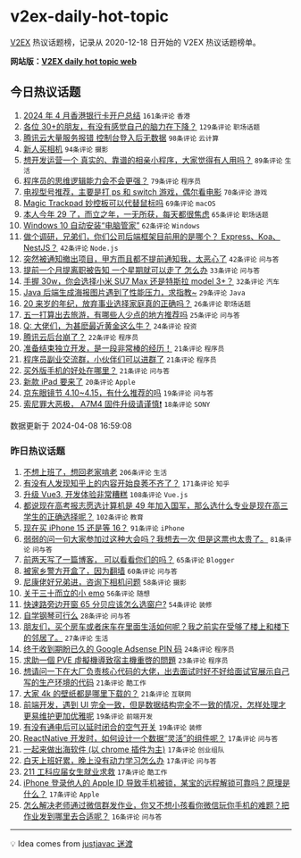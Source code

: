 # v2ex-daily-hot-topic

[V2EX](https://www.v2ex.com/) 热议话题榜，记录从 2020-12-18 日开始的 V2EX 热议话题榜单。

**网站版：[V2EX daily hot topic web](https://boojack.github.io/v2ex-daily-hot-topic-web/)**

## 今日热议话题

<!-- TODAY BEGIN -->

1. [2024 年 4 月香港银行卡开户总结](https://www.v2ex.com/t/1030463) `161条评论` `香港`
1. [各位 30+的朋友，有没有感觉自己的脑力在下降？](https://www.v2ex.com/t/1030442) `129条评论` `职场话题`
1. [腾讯云大量服务报错 控制台登入后无数据](https://www.v2ex.com/t/1030613) `98条评论` `云计算`
1. [新人买相机](https://www.v2ex.com/t/1030486) `94条评论` `摄影`
1. [想开发运营一个 真实的、靠谱的相亲小程序，大家觉得有人用吗？](https://www.v2ex.com/t/1030625) `89条评论` `生活`
1. [程序员的思维逻辑能力会不会更强？](https://www.v2ex.com/t/1030433) `79条评论` `程序员`
1. [电视型号推荐，主要是打 ps 和 switch 游戏，偶尔看电影](https://www.v2ex.com/t/1030479) `70条评论` `游戏`
1. [Magic Trackpad 妙控板可以代替鼠标吗](https://www.v2ex.com/t/1030468) `69条评论` `macOS`
1. [本人今年 29 了，而立之年，一无所获，每天都很焦虑](https://www.v2ex.com/t/1030575) `65条评论` `职场话题`
1. [Windows 10 自动安装“电脑管家”](https://www.v2ex.com/t/1030431) `62条评论` `Windows`
1. [做个调研，兄弟们，你们公司后端框架目前用的是哪个？ Express、Koa、NestJS？](https://www.v2ex.com/t/1030668) `42条评论` `Node.js`
1. [突然被通知撤出项目，甲方而且都不提前通知我，太恶心了](https://www.v2ex.com/t/1030656) `42条评论` `问与答`
1. [提前一个月提离职被告知 一个星期就可以走了 怎么办](https://www.v2ex.com/t/1030512) `33条评论` `问与答`
1. [手握 30w，你会选择小米 SU7 Max 还是特斯拉 model 3+？](https://www.v2ex.com/t/1030628) `32条评论` `汽车`
1. [Java 后端生成海报图片遇到了性能压力，求指教~](https://www.v2ex.com/t/1030721) `29条评论` `Java`
1. [20 来岁的年纪，放弃事业选择家庭真的正确吗？](https://www.v2ex.com/t/1030673) `26条评论` `职场话题`
1. [五一打算出去旅游，有哪些人少点的地方推荐吗](https://www.v2ex.com/t/1030644) `25条评论` `问与答`
1. [Q: 大佬们，为甚麽最近黄金这么牛？](https://www.v2ex.com/t/1030537) `24条评论` `投资`
1. [腾讯云后台崩了？](https://www.v2ex.com/t/1030621) `22条评论` `程序员`
1. [准备结束独立开发，是一段非常棒的经历！](https://www.v2ex.com/t/1030631) `21条评论` `程序员`
1. [程序员副业交流群，小伙伴们可以进群了](https://www.v2ex.com/t/1030611) `21条评论` `程序员`
1. [买外版手机的好处在哪里？](https://www.v2ex.com/t/1030542) `21条评论` `问与答`
1. [新款 iPad 要来了](https://www.v2ex.com/t/1030671) `20条评论` `Apple`
1. [京东眼镜节 4.10~4.15，有什么推荐的吗](https://www.v2ex.com/t/1030476) `19条评论` `问与答`
1. [索尼罪大恶极， A7M4 固件升级请谨慎❗️](https://www.v2ex.com/t/1030551) `18条评论` `SONY`

数据更新于 2024-04-08 16:59:08

<!-- TODAY END -->

### 昨日热议话题

<!-- YESTERDAY BEGIN -->

1. [不想上班了，想回老家啃老](https://www.v2ex.com/t/1030200) `206条评论` `生活`
1. [有没有人发现知乎上的内容开始良莠不齐了？](https://www.v2ex.com/t/1030157) `171条评论` `知乎`
1. [升级 Vue3, 开发体验非常糟糕](https://www.v2ex.com/t/1030170) `108条评论` `Vue.js`
1. [都说现在高考报志愿选计算机是 49 年加入国军，那么选什么专业是现在高三学生的正确选择呢？](https://www.v2ex.com/t/1030260) `102条评论` `教育`
1. [现在买 iPhone 15 还是等 16？](https://www.v2ex.com/t/1030125) `91条评论` `iPhone`
1. [弱弱的问一句大家参加过这种大会吗？我想去一次 但是这票也太贵了。](https://www.v2ex.com/t/1030145) `81条评论` `问与答`
1. [前两天写了一篇博客， 可以看看你们的吗？](https://www.v2ex.com/t/1030190) `65条评论` `Blogger`
1. [被家乡警方开盒了，因为翻墙](https://www.v2ex.com/t/1030343) `60条评论` `问与答`
1. [尼康佬好兄弟进，咨询下相机问题](https://www.v2ex.com/t/1030140) `58条评论` `摄影`
1. [关于三十而立的小 emo](https://www.v2ex.com/t/1030218) `56条评论` `随想`
1. [快速路旁边开窗 65 分贝应该怎么选窗户?](https://www.v2ex.com/t/1030123) `54条评论` `装修`
1. [自学钢琴可行么](https://www.v2ex.com/t/1030306) `28条评论` `问与答`
1. [朋友们，买个房车或者床车在里面生活如何呢？我之前实在受够了楼上和楼下的邻居了。](https://www.v2ex.com/t/1030363) `27条评论` `生活`
1. [终于收到期盼已久的 Google Adsense PIN 码](https://www.v2ex.com/t/1030273) `24条评论` `程序员`
1. [求助一個 PVE 虛擬機導致宿主機重啓的問題](https://www.v2ex.com/t/1030185) `23条评论` `程序员`
1. [想请问一下在大厂负责核心代码的大佬，出去面试时好不好给面试官展示自己写的生产环境的代码](https://www.v2ex.com/t/1030289) `21条评论` `酷工作`
1. [大家 4k 的壁纸都是哪里下载的？](https://www.v2ex.com/t/1030112) `21条评论` `互联网`
1. [前端开发，遇到 UI 完全一致，但是数据结构完全不一致的情况，怎样处理才更易维护更加优雅呢](https://www.v2ex.com/t/1030392) `19条评论` `前端开发`
1. [有没有通电后可以延时闭合的空气开关](https://www.v2ex.com/t/1030115) `19条评论` `装修`
1. [ReactNative 开发时，如何设计一个数据“灵活”的组件呢？](https://www.v2ex.com/t/1030401) `17条评论` `问与答`
1. [一起来做出海软件 (以 chrome 插件为主)](https://www.v2ex.com/t/1030396) `17条评论` `创业组队`
1. [白天上班好累，晚上没有动力学习怎么办](https://www.v2ex.com/t/1030287) `17条评论` `问与答`
1. [211 工科应届女生就业求救](https://www.v2ex.com/t/1030266) `17条评论` `酷工作`
1. [iPhone 登录他人的 Apple ID 导致手机被锁，某宝的远程解锁可靠吗？原理是什么？](https://www.v2ex.com/t/1030262) `17条评论` `Apple`
1. [怎么解决老师通过微信群发作业，你又不想小孩看你微信玩你手机的难题？把作业发到哪里去合适呢？](https://www.v2ex.com/t/1030364) `16条评论` `问与答`

<!-- YESTERDAY END -->

---

💡 Idea comes from [justjavac 迷渡](https://github.com/justjavac/)
